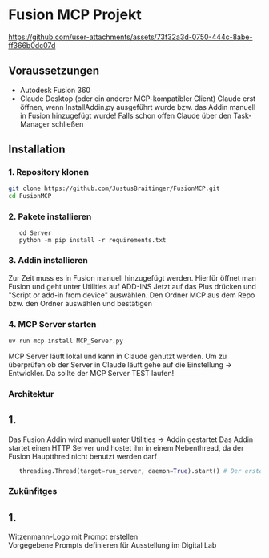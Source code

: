 # Fusion MCP Projekt


https://github.com/user-attachments/assets/73f32a3d-0750-444c-8abe-ff366b0dc07d


## Voraussetzungen

- Autodesk Fusion 360
- Claude Desktop (oder ein anderer MCP-kompatibler Client)
Claude erst öffnen, wenn InstallAddin.py ausgeführt wurde bzw. das Addin manuell in Fusion hinzugefügt wurde!
Falls schon offen Claude über den Task-Manager schließen






## Installation

### 1. Repository klonen

```bash
git clone https://github.com/JustusBraitinger/FusionMCP.git
cd FusionMCP
```
### 2. Pakete installieren

   ```pip install uv mcp fastmcp
      cd Server
      python -m pip install -r requirements.txt

```
### 3. Addin installieren
Zur Zeit muss es in Fusion manuell hinzugefügt werden.
Hierfür öffnet man Fusion und geht unter Utilities auf ADD-INS
Jetzt auf das Plus drücken und  "Script or add-in from device" auswählen.
Den Ordner MCP aus dem Repo bzw. den Ordner auswählen und bestätigen



### 4. MCP Server starten
```bash
uv run mcp install MCP_Server.py

```
MCP Server läuft lokal und kann in Claude genutzt werden.
Um zu überprüfen ob der Server in Claude läuft gehe auf die Einstellung -> Entwickler. Da sollte der MCP Server TEST laufen!







### Architektur

## 1.
Das Fusion Addin wird manuell unter Utilities -> Addin gestartet
Das Addin startet einen HTTP Server und hostet ihn in einem Nebenthread, da der Fusion Hauptthred nicht benutzt werden darf
```python
   threading.Thread(target=run_server, daemon=True).start() # Der erste Thread startet den HTTP Server im Hintergrund
```











### Zukünfitges

## 1. 
Witzenmann-Logo mit Prompt erstellen  
Vorgegebene Prompts definieren für Ausstellung im Digital Lab  


